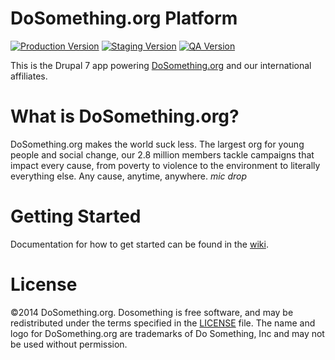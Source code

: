 # DoSomething.org Platform

[![Production Version](http://status.dosomething.org/api/badge/us_prod.svg)](http://status.dosomething.org)
[![Staging Version](http://status.dosomething.org/api/badge/us_staging.svg)](http://status.dosomething.org)
[![QA Version](http://status.dosomething.org/api/badge/us_qa.svg)](http://status.dosomething.org)

This is the Drupal 7 app powering [DoSomething.org](http://www.dosomething.org/) and our international affiliates.


# What is DoSomething.org?
DoSomething.org makes the world suck less. The largest org for young people and social change, our 2.8 million members tackle campaigns that impact every cause, from poverty to violence to the environment to literally everything else. Any cause, anytime, anywhere. *mic drop*

# Getting Started 
Documentation for how to get started can be found in the [wiki](https://github.com/DoSomething/dosomething/wiki).

# License
&copy;2014 DoSomething.org. Dosomething is free software, and may be redistributed under the terms specified in the [LICENSE](https://github.com/DoSomething/dosomething/blob/dev/LICENSE) file. The name and logo for DoSomething.org are trademarks of Do Something, Inc and may not be used without permission.
